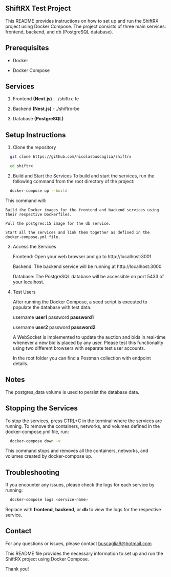 ## ShiftRX Test Project

This README provides instructions on how to set up and run the ShiftRX project using Docker Compose. The project consists of three main services: frontend, backend, and db (PostgreSQL database).

## Prerequisites

- Docker

- Docker Compose

## Services

1. Frontend **(Next.js)** - ./shiftrx-fe

2. Backend **(Nest.js)** - ./shiftrx-be

3. Database **(PostgreSQL)**

## Setup Instructions

1. Clone the repository

```bash
  git clone https://github.com/nicolasbuscaglia/shiftrx

  cd shiftrx
```

2. Build and Start the Services
   To build and start the services, run the following command from the root directory of the project:

```bash
  docker-compose up --build
```

This command will:

    Build the Docker images for the frontend and backend services using their respective Dockerfiles.

    Pull the postgres:15 image for the db service.

    Start all the services and link them together as defined in the docker-compose.yml file.

3. Access the Services

   Frontend: Open your web browser and go to http://localhost:3001

   Backend: The backend service will be running at http://localhost:3000

   Database: The PostgreSQL database will be accessible on port 5433 of your localhost.

4. Test Users

   After running the Docker Compose, a seed script is executed to populate the database with test data.

   username **user1** password **password1**

   username **user2** password **password2**

   A WebSocket is implemented to update the auction and bids in real-time whenever a new bid is placed by any user. Please test this functionality using two different browsers with separate test user accounts.

   In the root folder you can find a Postman collection with endpoint details.

## Notes

The postgres_data volume is used to persist the database data.

## Stopping the Services

To stop the services, press CTRL+C in the terminal where the services are running. To remove the containers, networks, and volumes defined in the docker-compose.yml file, run:

```bash
  docker-compose down -v
```

This command stops and removes all the containers, networks, and volumes created by docker-compose up.

## Troubleshooting

If you encounter any issues, please check the logs for each service by running:

```bash
  docker-compose logs <service-name>
```

Replace <service-name> with **frontend**, **backend**, or **db** to view the logs for the respective service.

## Contact

For any questions or issues, please contact buscaglia9@hotmail.com

This README file provides the necessary information to set up and run the ShiftRX project using Docker Compose.

Thank you!
